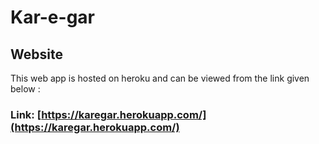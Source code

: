 # Kar-e-gar

## Website
This web app is hosted on heroku and can be viewed from the link given below :

### Link: [https://karegar.herokuapp.com/](https://karegar.herokuapp.com/)
